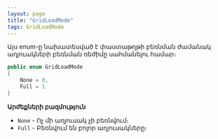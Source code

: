 ```yaml
---
layout: page
title: "GridLoadMode" 
tags: GridLoadMode
---
```


Այս enum-ը նախատեսված է փաստաթղթի բեռնման ժամանակ աղյուակների բեռնման ռեժիմը սահմանելու համար։

```c#
public enum GridLoadMode
{
    None = 0,
    Full = 1
}
```

**Արժեքների բազմություն**

* `None` - Ոչ մի աղյուսակ չի բեռնվում։
* `Full` - Բեռնվում են բոլոր աղյուսակները։
